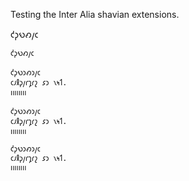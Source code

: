 Testing the Inter Alia shavian extensions.

𐑒︀𐑜︀𐑻︀𐑺︀𐑢︀𐑤︀

```py
𐑒︀𐑜︀𐑻︀𐑺︀𐑢︀𐑤︀
```

```
𐑒︀𐑜︀𐑻︀𐑮𐑺︀𐑮𐑢︀𐑤︀
𐑤𐑨𐑙𐑜𐑢𐑩𐑡𐑩𐑟 𐑭𐑮 𐑯𐑰𐑑.
𐑦𐑦𐑦𐑦𐑦𐑦𐑦𐑦
```

```text
𐑒︀𐑜︀𐑻︀𐑮𐑺︀𐑮𐑢︀𐑤︀
𐑤𐑨𐑙𐑜𐑢𐑩𐑡𐑩𐑟 𐑭𐑮 𐑯𐑰𐑑.
𐑦𐑦𐑦𐑦𐑦𐑦𐑦𐑦
```

```py
𐑒︀𐑜︀𐑻︀𐑮𐑺︀𐑮𐑢︀𐑤︀
𐑤𐑨𐑙𐑜𐑢𐑩𐑡𐑩𐑟 𐑭𐑮 𐑯𐑰𐑑.
𐑦𐑦𐑦𐑦𐑦𐑦𐑦𐑦
```
